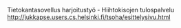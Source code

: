 
Tietokantasovellus harjoitustyö - Hiihtokisojen tulospalvelu
http://jukkapse.users.cs.helsinki.fi/tsoha/esittelysivu.html
